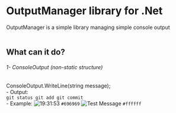 # OutputManager library for .Net

OutputManager is a simple library managing simple console output
<br/>
<br/>

## What can it do?

###### 1- ConsoleOutput (non-static structure)

  ConsoleOutput.WriteLine(string message); <br/>
    - Output: <br/>
      ```
      git status
      git add
      git commit
      ``` <br/>
    - Example: ![19:31:53](https://via.placeholder.com/15/f03c15/000000?text=+) `#696969` ![Test Message](https://via.placeholder.com/15/f03c15/000000?text=+) `#ffffff`
